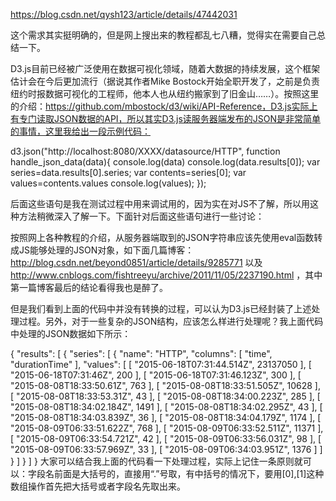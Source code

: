 https://blog.csdn.net/qysh123/article/details/47442031

这个需求其实挺明确的，但是网上搜出来的教程都乱七八糟，觉得实在需要自己总结一下。

D3.js目前已经被广泛使用在数据可视化领域，随着大数据的持续发展，这个框架估计会在今后更加流行（据说其作者Mike Bostock开始全职开发了，之前是负责纽约时报数据可视化的工程师，他本人也从纽约搬家到了旧金山……）。按照这里的介绍：https://github.com/mbostock/d3/wiki/API-Reference，D3.js实际上有专门读取JSON数据的API，所以其实D3.js读服务器端发布的JSON是非常简单的事情，这里我给出一段示例代码：

d3.json("http://localhost:8080/XXXX/datasource/HTTP",
    function handle_json_data(data){
        console.log(data)
        console.log(data.results[0]);
        var series=data.results[0].series;
        var contents=series[0];
        var values=contents.values
        console.log(values);
    });

后面这些语句是我在测试过程中用来调试用的，因为实在对JS不了解，所以用这种方法稍微深入了解一下。下面针对后面这些语句进行一些讨论：

按照网上各种教程的介绍，从服务器端取到的JSON字符串应该先使用eval函数转成JS能够处理的JSON对象，如下面几篇博客：http://blog.csdn.net/beyond0851/article/details/9285771 以及 http://www.cnblogs.com/fishtreeyu/archive/2011/11/05/2237190.html ，其中第一篇博客最后的结论看得我也是醉了。

但是我们看到上面的代码中并没有转换的过程，可以认为D3.js已经封装了上述处理过程。另外，对于一些复杂的JSON结构，应该怎么样进行处理呢？我上面代码中处理的JSON数据如下所示：

{
    "results": [
        {
            "series": [
                {
                    "name": "HTTP",
                    "columns": [
                        "time",
                        "durationTime"
                    ],
                    "values": [
                        [
                            "2015-06-18T07:31:44.514Z",
                            23137050
                        ],
                        [
                            "2015-06-18T07:31:46Z",
                            200
                        ],
                        [
                            "2015-06-18T07:31:46.123Z",
                            300
                        ],
                        [
                            "2015-08-08T18:33:50.61Z",
                            763
                        ],
                        [
                            "2015-08-08T18:33:51.505Z",
                            10628
                        ],
                        [
                            "2015-08-08T18:33:53.31Z",
                            43
                        ],
                        [
                            "2015-08-08T18:34:00.223Z",
                            285
                        ],
                        [
                            "2015-08-08T18:34:02.184Z",
                            1491
                        ],
                        [
                            "2015-08-08T18:34:02.295Z",
                            43
                        ],
                        [
                            "2015-08-08T18:34:03.839Z",
                            36
                        ],
                        [
                            "2015-08-08T18:34:04.179Z",
                            1174
                        ],
                        [
                            "2015-08-09T06:33:51.622Z",
                            768
                        ],
                        [
                            "2015-08-09T06:33:52.511Z",
                            11371
                        ],
                        [
                            "2015-08-09T06:33:54.721Z",
                            42
                        ],
                        [
                            "2015-08-09T06:33:56.031Z",
                            98
                        ],
                        [
                            "2015-08-09T06:33:57.969Z",
                            33
                        ],
                        [
                            "2015-08-09T06:34:03.951Z",
                            1376
                        ]
                    ]
                }
            ]
        }
    ]
}
大家可以结合我上面的代码看一下处理过程，实际上记住一条原则就可以：字段名前面是大括号的，直接用“.”号取，有中括号的情况下，要用[0],[1]这种数组操作首先把大括号或者字段名先取出来。